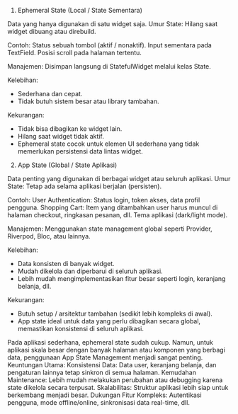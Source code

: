 1. Ephemeral State (Local / State Sementara)

Data yang hanya digunakan di satu widget saja.
Umur State: Hilang saat widget dibuang atau direbuild.

Contoh:
  Status sebuah tombol (aktif / nonaktif).
  Input sementara pada TextField.
  Posisi scroll pada halaman tertentu.

Manajemen: Disimpan langsung di StatefulWidget melalui kelas State.

Kelebihan:
- Sederhana dan cepat.
- Tidak butuh sistem besar atau library tambahan.

Kekurangan:
- Tidak bisa dibagikan ke widget lain.
- Hilang saat widget tidak aktif.
- Ephemeral state cocok untuk elemen UI sederhana yang tidak memerlukan persistensi data lintas widget.


2. App State (Global / State Aplikasi)

Data penting yang digunakan di berbagai widget atau seluruh aplikasi.
Umur State: Tetap ada selama aplikasi berjalan (persisten).

Contoh:
  User Authentication: Status login, token akses, data profil pengguna.
  Shopping Cart: Item yang ditambahkan user harus muncul di halaman checkout, ringkasan pesanan, dll.
  Tema aplikasi (dark/light mode).

Manajemen: Menggunakan state management global seperti Provider, Riverpod, Bloc, atau lainnya.

Kelebihan:
- Data konsisten di banyak widget.
- Mudah dikelola dan diperbarui di seluruh aplikasi.
- Lebih mudah mengimplementasikan fitur besar seperti login, keranjang belanja, dll.

Kekurangan:
- Butuh setup / arsitektur tambahan (sedikit lebih kompleks di awal).
- App state ideal untuk data yang perlu dibagikan secara global, memastikan konsistensi di seluruh aplikasi.


Pada aplikasi sederhana, ephemeral state sudah cukup. Namun, untuk aplikasi skala besar dengan banyak halaman atau komponen yang berbagi data, penggunaan App State Management menjadi sangat penting.
Keuntungan Utama:
  Konsistensi Data: Data user, keranjang belanja, dan pengaturan lainnya tetap sinkron di semua halaman.
  Kemudahan Maintenance: Lebih mudah melakukan perubahan atau debugging karena state dikelola secara terpusat.
  Skalabilitas: Struktur aplikasi lebih siap untuk berkembang menjadi besar.
  Dukungan Fitur Kompleks: Autentikasi pengguna, mode offline/online, sinkronisasi data real-time, dll.
  
